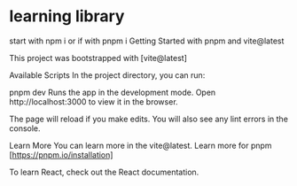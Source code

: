 # learning library

start with npm i or if with pnpm i Getting Started with pnpm and vite@latest

This project was bootstrapped with [vite@latest]

Available Scripts In the project directory, you can run:

pnpm dev Runs the app in the development mode. Open http://localhost:3000 to view it in the browser.

The page will reload if you make edits. You will also see any lint errors in the console.

Learn More You can learn more in the vite@latest. Learn more for pnpm [https://pnpm.io/installation]

To learn React, check out the React documentation.
